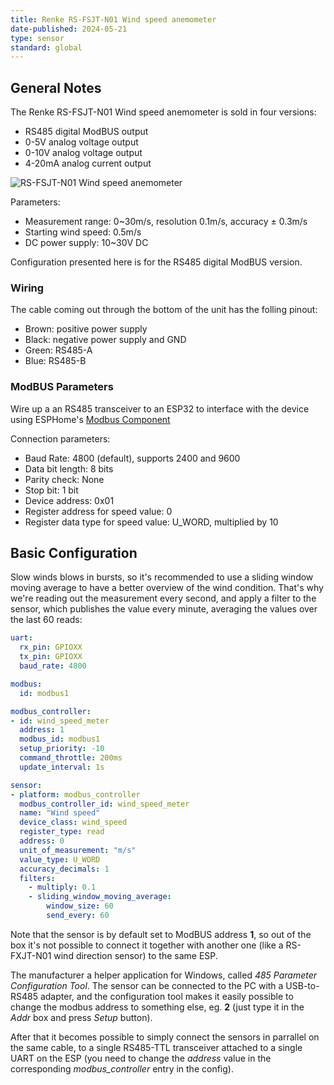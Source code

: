 ```yaml
---
title: Renke RS-FSJT-N01 Wind speed anemometer
date-published: 2024-05-21
type: sensor
standard: global
---
```


## General Notes

The Renke RS-FSJT-N01 Wind speed anemometer is sold in four versions:
- RS485 digital ModBUS output
- 0-5V analog voltage output 
- 0-10V analog voltage output 
- 4-20mA analog current output 

![RS-FSJT-N01 Wind speed anemometer](/anemometer.png "RS-FSJT-N01 Wind speed")

Parameters:
- Measurement range: 0~30m/s, resolution 0.1m/s, accuracy ± 0.3m/s
- Starting wind speed: 0.5m/s
- DC power supply: 10~30V DC

Configuration presented here is for the RS485 digital ModBUS version.

### Wiring

The cable coming out through the bottom of the unit has the folling pinout:
- Brown: positive power supply
- Black: negative power supply and GND
- Green: RS485-A
- Blue:  RS485-B

### ModBUS Parameters

Wire up a an RS485 transceiver to an ESP32 to interface with the device using ESPHome's [Modbus Component](https://esphome.io/components/modbus.html)

Connection parameters:
- Baud Rate: 4800 (default), supports 2400 and 9600
- Data bit length: 8 bits
- Parity check: None
- Stop bit: 1 bit
- Device address: 0x01
- Register address for speed value: 0 
- Register data type for speed value: U_WORD, multiplied by 10

## Basic Configuration

Slow winds blows in bursts, so it's recommended to use a sliding window moving average to have a better overview of the wind condition. That's why we're reading out the measurement every second, and apply a filter to the sensor, which publishes the value every minute, averaging the values over the last 60 reads:

```yaml
uart:
  rx_pin: GPIOXX
  tx_pin: GPIOXX
  baud_rate: 4800

modbus:
  id: modbus1

modbus_controller:
- id: wind_speed_meter
  address: 1
  modbus_id: modbus1
  setup_priority: -10
  command_throttle: 200ms
  update_interval: 1s

sensor:
- platform: modbus_controller
  modbus_controller_id: wind_speed_meter
  name: "Wind speed"
  device_class: wind_speed
  register_type: read
  address: 0
  unit_of_measurement: "m/s"
  value_type: U_WORD
  accuracy_decimals: 1
  filters:
    - multiply: 0.1
    - sliding_window_moving_average:
        window_size: 60
        send_every: 60
```

Note that the sensor is by default set to ModBUS address **1**, so out of the box it's not possible to connect it together with another one (like a RS-FXJT-N01 wind direction sensor) to the same ESP.

The manufacturer a helper application for Windows, called *485 Parameter Configuration Tool*. The sensor can be connected to the PC with a USB-to-RS485 adapter, and the configuration tool makes it easily possible to change the modbus address to something else, eg. **2** (just type it in the *Addr* box and press *Setup* button).

After that it becomes possible to simply connect the sensors in parrallel on the same cable, to a single RS485-TTL transceiver attached to a single UART on the ESP (you need to change the *address* value in the corresponding *modbus_controller* entry in the config).